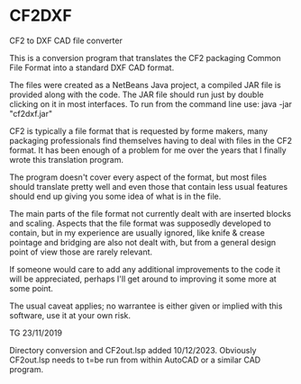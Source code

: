 # CF2DXF
CF2 to DXF CAD file converter

This is a conversion program that translates the CF2 packaging Common File Format into a standard DXF CAD format.

The files were created as a NetBeans Java project, a compiled JAR file is provided along with the code. The JAR file should run just by double clicking on it in most interfaces. To run from the command line use: java -jar "cf2dxf.jar" 

CF2 is typically a file format that is requested by forme makers, many packaging professionals find themselves having to deal with files in the CF2 format. It has been enough of a problem for me over the years that I finally wrote this translation program.

The program doesn't cover every aspect of the format, but most files should translate pretty well and even those that contain less usual features should end up giving you some idea of what is in the file. 

The main parts of the file format not currently dealt with are inserted blocks and scaling. Aspects that the file format was supposedly developed to contain, but in my experience are usually ignored, like knife & crease pointage and bridging are also not dealt with, but from a general design point of view those are rarely relevant. 

If someone would care to add any additional improvements to the code it will be appreciated, perhaps I'll get around to improving it some more at some point.

The usual caveat applies; no warrantee is either given or implied with this software, use it at your own risk.

TG 23/11/2019

Directory conversion and CF2out.lsp added 10/12/2023.
Obviously CF2out.lsp needs to t=be run from within AutoCAD or a similar CAD program.
